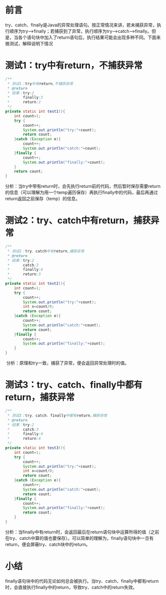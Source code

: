# 前言

​		try、catch、finally是Java的异常处理语句。按正常情况来讲，若未捕获异常，执行顺序为try-->finally；若捕获到了异常，执行顺序为try-->catch-->finally。但是，当各个语句块中加入了return语句后，执行结果可能会出现多种不同。下面来做测试，解释说明下情况

# 测试1：try中有return，不捕获异常

```java
/**
 * 测试1：try中有return,不捕获异常
 * @return
 * 结果：try:2
 *      finally:3
 *      return:2
 */
private static int test1(){
    int count=1;
    try {
        count++;
        System.out.println("try:"+count);
        return count;
    }catch (Exception e){
        count++;
        System.out.println("catch:"+count);
    }finally {
        count++;
        System.out.println("finally:"+count);
    }
    return count;
}
```

​		分析：当try中带有return时，会先执行return前的代码，然后暂时保存需要return的信息（可以理解为用一个temp遍历保存）再执行finally中的代码，最后再通过return返回之前保存（temp）的信息。

# 测试2：try、catch中有return，捕获异常

```java
/**
 * 测试2：try、catch中有return,捕获异常
 * @return
 * 结果：try:2
 *      catch:3
 *      finally:4
 *      return:3
 */
private static int test2(){
    int count=1;
    try {
        count++;
        System.out.println("try:"+count);
        int x=count/0;
        return count;
    }catch (Exception e){
        count++;
        System.out.println("catch:"+count);
        return count;
    }finally {
        count++;
        System.out.println("finally:"+count);
    }
}
```

​		分析：原理和try一致，捕获了异常，便会返回异常处理时的值。

# 测试3：try、catch、finally中都有return，捕获异常

```java
/**
 * 测试3：try、catch、finally中都有return,捕获异常
 * @return
 * 结果：try:2
 *      catch:3
 *      finally:4
 *      return:4
 */
private static int test3(){
    int count=1;
    try {
        count++;
        System.out.println("try:"+count);
        int x=count/0;
        return count;
    }catch (Exception e){
        count++;
        System.out.println("catch:"+count);
        return count;
    }finally {
        count++;
        System.out.println("finally:"+count);
        return count;
    }
}
```

​		分析：当finally中有return时，会返回最后在return语句块中运算所得的值（之前在try、catch中算的值也要保存）。可以简单的理解为，finally语句块中一旦有return，便会屏蔽try、catch块中的return。

# 小结

​		finally语句块中的代码无论如何总会被执行。当try、catch、finally中都有return时，会直接执行finally中的return，导致try、catch中的return失效。